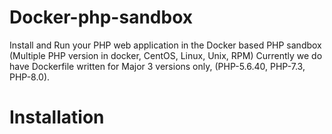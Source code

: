# Docker-php-sandbox
Install and Run your PHP web application in the Docker based PHP sandbox (Multiple PHP version in docker, CentOS, Linux, Unix, RPM)
Currently we do have Dockerfile written for Major 3 versions only, (PHP-5.6.40, PHP-7.3, PHP-8.0).

# Installation
